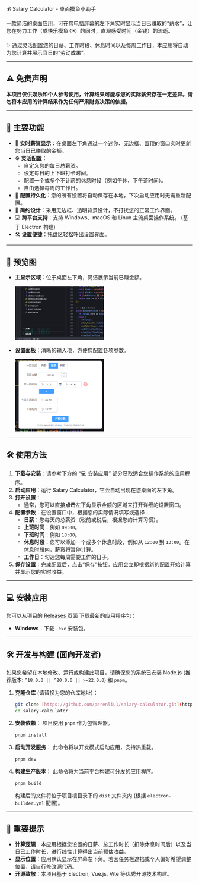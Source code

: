 💰 Salary Calculator - 桌面摸鱼小助手

一款简洁的桌面应用，可在您电脑屏幕的左下角实时显示当日已赚取的“薪水”，让您在努力工作（或快乐摸鱼🐟）的同时，直观感受时间（金钱）的流逝。

✨ 通过灵活配置您的日薪、工作时段、休息时间以及每周工作日，本应用将自动为您计算并展示当日的“劳动成果”。

-----

## ⚠️ 免责声明

**本项目仅供娱乐和个人参考使用，计算结果可能与您的实际薪资存在一定差异。请勿将本应用的计算结果作为任何严肃财务决策的依据。**

-----

## 🚀 主要功能

* 💸 **实时薪资显示**：在桌面左下角通过一个迷你、无边框、置顶的窗口实时更新您当日已赚取的金额。
* ⚙️ **灵活配置**：
    * 自定义您的每日总薪资。
    * 设定每日的上下班打卡时间。
    * 配置一个或多个不计薪的休息时段（例如午休、下午茶时间）。
    * 自由选择每周的工作日。
* 💾 **配置持久化**：您的所有设置将自动保存在本地，下次启动应用时无需重新配置。
* 🎨 **简约设计**：采用无边框、透明背景设计，不打扰您的正常工作界面。
* 💻 **跨平台支持**：支持 Windows、macOS 和 Linux 主流桌面操作系统。 (基于 Electron 构建)
* 🛠️ **设置便捷**：托盘区轻松呼出设置界面。

-----

## 📸 预览图

* **主显示区域**：位于桌面左下角，简洁展示当前已赚金额。

  <img src="image/interface.png" alt="image-20250530182341806" style="width:50%;max-width: 600px" />

* **设置面板**：清晰的输入项，方便您配置各项参数。

  <img src="image/setting.png" alt="image-20250530182341806" style="width:50%;max-width: 600px" />
-----

## 🛠️ 使用方法

1.  **下载与安装**：请参考下方的 “💻 安装应用” 部分获取适合您操作系统的应用程序。
2.  **启动应用**：运行 Salary Calculator，它会自动出现在您桌面的左下角。
3.  **打开设置**：
    * 通常，您可以直接**点击**左下角显示金额的区域来打开详细的设置窗口。
4.  **配置参数**：在设置窗口中，根据您的实际情况填写或选择：
    * **日薪**：您每天的总薪资（税前或税后，根据您的计算习惯）。
    * **上班时间**：例如 `09:00`。
    * **下班时间**：例如 `18:00`。
    * **休息时段**：您可以添加一个或多个休息时段，例如从 `12:00` 到 `13:00`。在休息时段内，薪资将暂停计算。
    * **工作日**：勾选您每周需要工作的日子。
5.  **保存设置**：完成配置后，点击“保存”按钮。应用会立即根据新的配置开始计算并显示您的实时收益。

-----

## 💻 安装应用

您可以从项目的 [Releases 页面](https://github.com/perenliu1/salary-calculator/tree/main/dist) 下载最新的应用程序包：

* **Windows**：下载 `.exe` 安装包。

-----

## 🛠️ 开发与构建 (面向开发者)

如果您希望在本地修改、运行或构建此项目，请确保您的系统已安装 Node.js (推荐版本: `^18.0.0 || ^20.0.0 || >=22.0.0`) 和 `pnpm`。

1.  **克隆仓库** (请替换为您的仓库地址)：

    ```bash
    git clone [https://github.com/perenliu1/salary-calculator.git](https://github.com/perenliu1/salary-calculator.git)
    cd salary-calculator
    ```

2.  **安装依赖**：
    项目使用 `pnpm` 作为包管理器。

    ```bash
    pnpm install
    ```

3.  **启动开发服务**：
    此命令将以开发模式启动应用，支持热重载。

    ```bash
    pnpm dev
    ```

4.  **构建生产版本**：
    此命令将为当前平台构建可分发的应用程序。

    ```bash
    pnpm build
    ```

    构建后的文件将位于项目根目录下的 `dist` 文件夹内 (根据 `electron-builder.yml` 配置)。

-----

## 🔔 重要提示

* **计算逻辑**：本应用根据您设置的日薪、总工作时长（扣除休息时间后）以及当日已工作时长，进行线性计算得出当前预估收益。
* **显示位置**：应用默认显示在屏幕左下角。若因任务栏遮挡或个人偏好希望调整位置，请自行修改源代码。
* **开源致敬**：本项目基于 Electron, Vue.js, Vite 等优秀开源技术构建。
